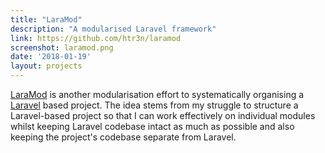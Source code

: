 ```yaml
---
title: "LaraMod"
description: "A modularised Laravel framework"
link: https://github.com/htr3n/laramod
screenshot: laramod.png
date: '2018-01-19'
layout: projects
---
```


[LaraMod](https://github.com/htr3n/laramod) is another modularisation effort to systematically organising a [Laravel](https://laravel.com) based project. The idea stems from my struggle to structure a Laravel-based project so that I can work effectively on individual modules whilst keeping Laravel codebase intact as much as possible and also keeping the project's codebase separate from Laravel.